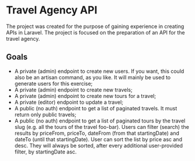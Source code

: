 # Travel Agency API
The project was created for the purpose of gaining experience in creating APIs in Laravel. The project is focused on the preparation of an API for the travel agency.

## Goals
* A private (admin) endpoint to create new users. If you want, this could also be an artisan command, as you like. It will mainly be used to generate users for this exercise;
* A private (admin) endpoint to create new travels;
* A private (admin) endpoint to create new tours for a travel;
* A private (editor) endpoint to update a travel;
* A public (no auth) endpoint to get a list of paginated travels. It must return only public travels;
* A public (no auth) endpoint to get a list of paginated tours by the travel slug (e.g. all the tours of the travel foo-bar). Users can filter (search) the results by priceFrom, priceTo, dateFrom (from that startingDate) and dateTo (until that startingDate). User can sort the list by price asc and desc. They will always be sorted, after every additional user-provided filter, by startingDate asc.